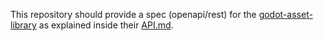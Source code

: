 This repository should provide a spec (openapi/rest) for the [godot-asset-library](https://github.com/godotengine/godot-asset-library) as explained 
inside their [API.md](https://github.com/godotengine/godot-asset-library/blob/master/API.md).

